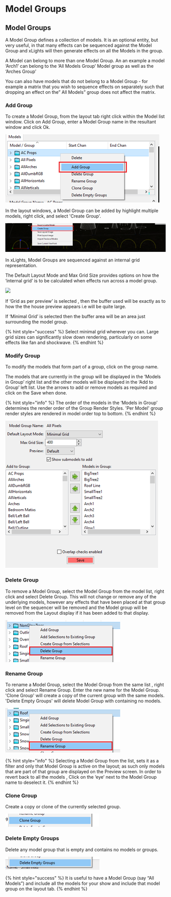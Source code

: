 # Model Groups

## Model Groups

A Model Group defines a collection of models. It is an optional entity, but very useful, in that many effects can be sequenced against the Model Group and xLights will then generate effects on all the Models in the group.

A Model can belong to more than one Model Group. An an example a model ‘Arch1’ can belong to the ‘All Models Group’ Model group as well as the ‘Arches Group’

You can also have models that do not belong to a Model Group - for example a matrix that you wish to sequence effects on separately such that dropping an effect on the” All Models” group does not affect the matrix.

### Add Group

To create a Model Group, from the layout tab right click within the Model list window. Click on Add Group, enter a Model Group name in the resultant window and click Ok.

![](<../../.gitbook/assets/image (413).png>)

In the layout windows, a Model Group can be added by highlight multiple models, right click, and select 'Create Group'.

![](<../../.gitbook/assets/image (370).png>)

In xLights, Model Groups are sequenced against an internal grid representation.

The Default Layout Mode and Max Grid Size provides options on how the ‘internal grid’ is to be calculated when effects run across a model group.

![](https://lh3.googleusercontent.com/fBfOYue0AOA\_lFWxQqvFFETJdwYlDIHqzfcoDelNa-NJub1nkdL9vmFLTA08DHFJSi097h9kDrGlsYueHM5d2IuspjUyI1eesQ4P2SXq4Jc\_mPQT2lofsR0g4YMXI3PehU7pspyr)

If ‘Grid as per preview’ is selected , then the buffer used will be exactly as to how the the house preview appears i.e will be quite large.

If ‘Minimal Grid’ is selected then the buffer area will be an area just surrounding the model group.

{% hint style="success" %}
Select minimal grid wherever you can. Large grid sizes can significantly slow down rendering, particularly on some effects like fan and shockwave.
{% endhint %}

### Modify Group

To modify the models that form part of a group, click on the group name.

The models that are currently in the group will be displayed in the ‘Models in Group’ right list and the other models will be displayed in the ‘Add to Group’ left list. Use the arrows to add or remove models as required and click on the Save when done.

{% hint style="info" %}
The order of the models in the ‘Models in Group’ determines the render order of the Group Render Styles. 'Per Model' group render styles are rendered in model order top to bottom.
{% endhint %}

![](<../../.gitbook/assets/image (604).png>)

### Delete Group

To remove a Model Group, select the Model Group from the model list, right click and select Delete Group. This will not change or remove any of the underlying models, however any effects that have been placed at that group level on the sequencer will be removed and the Model group will be removed from the Layout display if it has been added to that display.

![](<../../.gitbook/assets/image (1036).png>)

### Rename Group

To rename a Model Group, select the Model Group from the same list , right click and select Rename Group. Enter the new name for the Model Group. 'Clone Group' will create a copy of the current group with the same models. 'Delete Empty Groups' will delete Model Group with containing no models.

![](<../../.gitbook/assets/image (1135).png>)

{% hint style="info" %}
Selecting a Model Group from the list, sets it as a filter and only that Model Group is active on the layout; as such only models that are part of that group are displayed on the Preview screen. In order to revert back to all the models , Click on the ‘eye’ next to the Model Group name to deselect it.
{% endhint %}

### Clone Group

Create a copy or clone of the currently selected group.

![](<../../.gitbook/assets/image (1057).png>)

### Delete Empty Groups

Delete any model group that is empty and contains no models or groups.

![](<../../.gitbook/assets/image (977).png>)

{% hint style="success" %}
It is useful to have a Model Group (say “All Models”) and include all the models for your show and include that model group on the layout tab.
{% endhint %}
